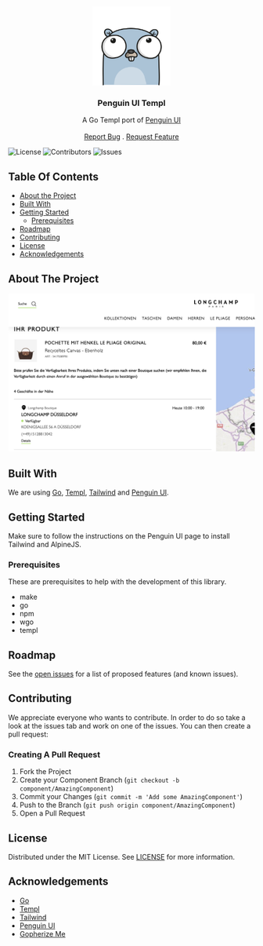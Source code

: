 <br/>
<p align="center">
  <a href="https://github.com/yzaimoglu/penguin-ui">
    <img src=".github/images/logo.png" alt="Logo" width="160" height="160">
  </a>

  <h3 align="center">Penguin UI Templ</h3>

  <p align="center">
    A Go Templ port of <a href="https://www.penguinui.com/">Penguin UI</a>
    <br/>
    <br/>
    <a href="https://github.com/yzaimoglu/penguin-ui/issues">Report Bug</a>
    .
    <a href="https://github.com/yzaimoglu/penguin-ui/issues">Request Feature</a>
  </p>
</p>

![License](https://img.shields.io/github/license/yzaimoglu/penguin-ui) ![Contributors](https://img.shields.io/github/contributors/yzaimoglu/penguin-ui?color=dark-green) ![Issues](https://img.shields.io/github/issues/yzaimoglu/penguin-ui)

## Table Of Contents

* [About the Project](#about-the-project)
* [Built With](#built-with)
* [Getting Started](#getting-started)
  * [Prerequisites](#prerequisites)
* [Roadmap](#roadmap)
* [Contributing](#contributing)
* [License](#license)
* [Acknowledgements](#acknowledgements)

## About The Project

<img src=".github/images/screenshot.png" alt="Screenshot">

## Built With

We are using [Go](https://go.dev), [Templ](https://templ.guide/), [Tailwind](https://tailwindcss.com/) and [Penguin UI](https://www.penguinui.com/).

## Getting Started

Make sure to follow the instructions on the Penguin UI page to install Tailwind and AlpineJS.

### Prerequisites

These are prerequisites to help with the development of this library.

* make
* go 
* npm
* wgo
* templ

## Roadmap

See the [open issues](https://github.com/yzaimoglu/penguin-ui/issues) for a list of proposed features (and known issues).

## Contributing

We appreciate everyone who wants to contribute. In order to do so take a look at the issues tab and work on one of the issues. You can then create a pull request:

### Creating A Pull Request

1. Fork the Project
2. Create your Component Branch (`git checkout -b component/AmazingComponent`)
3. Commit your Changes (`git commit -m 'Add some AmazingComponent'`)
4. Push to the Branch (`git push origin component/AmazingComponent`)
5. Open a Pull Request

## License

Distributed under the MIT License. See [LICENSE](https://github.com/yzaimoglu/penguin-ui/blob/main/LICENSE) for more information.

## Acknowledgements

* [Go](https://go.dev)
* [Templ](https://templ.guide)
* [Tailwind](https://tailwindcss.com/)
* [Penguin UI](https://www.penguinui.com/)
* [Gopherize Me](https://gopherize.me/)
